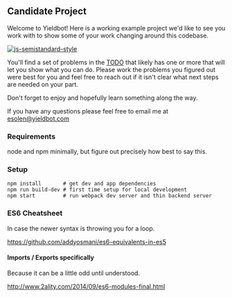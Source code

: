 ## Candidate Project
Welcome to Yieldbot! Here is a working example project we'd like to see you
work with to show some of your work changing around this codebase.

[![js-semistandard-style](https://img.shields.io/badge/code%20style-semistandard-brightgreen.svg?style=flat-square)](https://github.com/solenoid/pancake_project)

You'll find a set of problems in the [TODO](TODO.md) that likely has one or more
that will let you show what you can do. Please work the problems you figured
out were best for you and feel free to reach out if it isn't clear what next
steps are needed on your part.

Don't forget to enjoy and hopefully learn something along the way.

If you have any questions please feel free to email me at esolen@yieldbot.com

### Requirements
node and npm minimally, but figure out precisely how best to say this.

### Setup
```
npm install       # get dev and app dependencies
npm run build-dev # first time setup for local development
npm start         # run webpack dev server and thin backend server
```

### ES6 Cheatsheet
In case the newer syntax is throwing you for a loop.

https://github.com/addyosmani/es6-equivalents-in-es5

#### Imports / Exports specifically
Because it can be a little odd until understood.

http://www.2ality.com/2014/09/es6-modules-final.html
